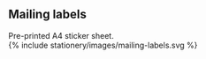 ## Mailing labels

<div class="style-guide-block-text" markdown="1">
Pre-printed A4 sticker sheet.
</div>

<div class="style-guide-block-image" markdown="1">
{% include stationery/images/mailing-labels.svg %}
</div>